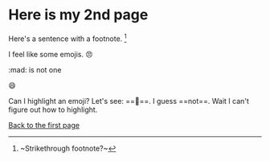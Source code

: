 # Here is my 2nd page

Here's a sentence with a footnote. [^1]

I feel like some emojis. 😠

:mad: is not one

😄

Can I highlight an emoji? Let's see: ==🔫==. I guess ==not==. Wait I can't figure out how to highlight.

[Back to the first page](https://github.com/SteveRuffino/INFOTC1600Challenge/blob/main/Beginning.md) 

[^1]: ~Strikethrough footnote?~
